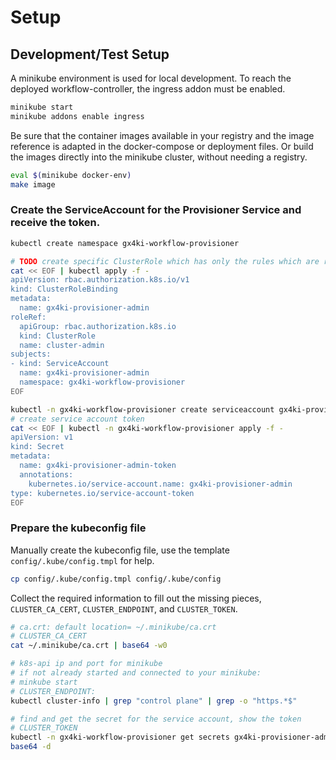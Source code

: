 # Setup

## Development/Test Setup

A minikube environment is used for local development.
To reach the deployed workflow-controller, the ingress addon must be enabled.

```bash
minikube start
minikube addons enable ingress
```

Be sure that the container images available in your registry and the image reference is adapted in the docker-compose or deployment files.
Or build the images directly into the minikube cluster, without needing a registry.

```bash
eval $(minikube docker-env)
make image
```

### Create the ServiceAccount for the Provisioner Service and receive the token.

```bash
kubectl create namespace gx4ki-workflow-provisioner

# TODO create specific ClusterRole which has only the rules which are required.
cat << EOF | kubectl apply -f -
apiVersion: rbac.authorization.k8s.io/v1
kind: ClusterRoleBinding
metadata:
  name: gx4ki-provisioner-admin
roleRef:
  apiGroup: rbac.authorization.k8s.io
  kind: ClusterRole
  name: cluster-admin
subjects:
- kind: ServiceAccount
  name: gx4ki-provisioner-admin
  namespace: gx4ki-workflow-provisioner
EOF

kubectl -n gx4ki-workflow-provisioner create serviceaccount gx4ki-provisioner-admin
# create service account token
cat << EOF | kubectl -n gx4ki-workflow-provisioner apply -f -
apiVersion: v1
kind: Secret
metadata:
  name: gx4ki-provisioner-admin-token
  annotations:
    kubernetes.io/service-account.name: gx4ki-provisioner-admin
type: kubernetes.io/service-account-token
EOF

```

### Prepare the kubeconfig file

Manually create the kubeconfig file, use the template `config/.kube/config.tmpl` for help.

```bash
cp config/.kube/config.tmpl config/.kube/config
```

Collect the required information to fill out the missing pieces, `CLUSTER_CA_CERT`, `CLUSTER_ENDPOINT`, and `CLUSTER_TOKEN`.

```bash
# ca.crt: default location= ~/.minikube/ca.crt
# CLUSTER_CA_CERT
cat ~/.minikube/ca.crt | base64 -w0

# k8s-api ip and port for minikube
# if not already started and connected to your minikube:
# minkube start
# CLUSTER_ENDPOINT:
kubectl cluster-info | grep "control plane" | grep -o "https.*$"

# find and get the secret for the service account, show the token
# CLUSTER_TOKEN
kubectl -n gx4ki-workflow-provisioner get secrets gx4ki-provisioner-admin-token -o jsonpath={.data.token} |\
base64 -d
```
